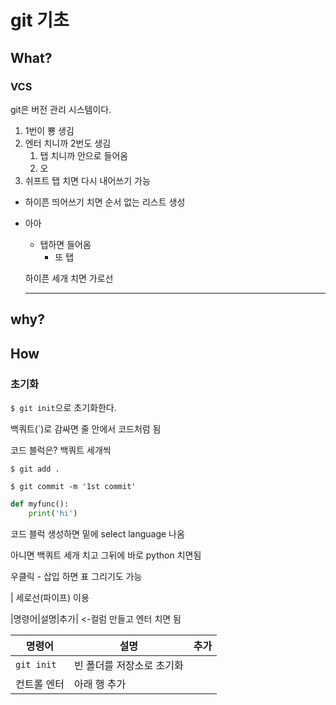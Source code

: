 # git 기초

## What?

### VCS

git은 버전 관리 시스템이다.

1. 1번이 뿅 생김
2. 엔터 치니까 2번도 생김
   1. 탭 치니까 안으로 들어옴
   2. 오
3. 쉬프트 탭 치면 다시 내어쓰기 가능



- 하이픈 띄어쓰기 치면 순서 없는 리스트 생성

- 아아

  - 탭하면 들어옴
    - 또 탭

  하이픈 세개 치면 가로선

  ---

  



## why?



## How

### 초기화

`$ git init`으로 초기화한다.

백쿼트(`)로 감싸면 줄 안에서 코드처럼 됨

코드 블럭은? 백쿼트 세개씩

```
$ git add .

$ git commit -m '1st commit'
```

```python
def myfunc():
	print('hi')
```

코드 블럭 생성하면 밑에 select language 나옴

아니면 백쿼트 세개 치고 그뒤에 바로 python 치면됨

우클릭 - 삽입 하면 표 그리기도 가능

| 세로선(파이프) 이용

|명령어|설명|추가| <-컬럼 만들고 엔터 치면 됨

| 명령어      | 설명                      | 추가 |
| ----------- | ------------------------- | ---- |
| `git init`  | 빈 폴더를 저장소로 초기화 |      |
| 컨트롤 엔터 | 아래 행 추가              |      |

